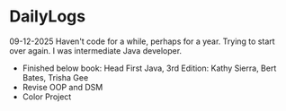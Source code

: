 # DailyLogs

09-12-2025
Haven't code for a while, perhaps for a year. Trying to start over again. I was intermediate Java developer.
- Finished below book:
    Head First Java, 3rd Edition: Kathy Sierra, Bert Bates, Trisha Gee
- Revise OOP and DSM
- Color Project
